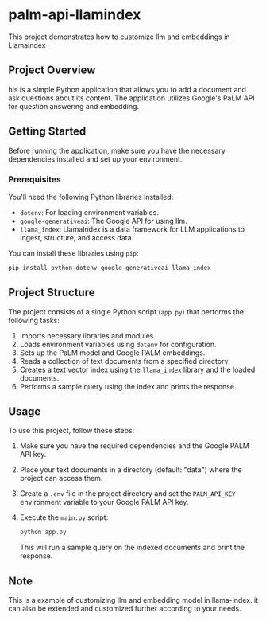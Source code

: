 # palm-api-llamindex
This project demonstrates how to customize llm and embeddings in Llamaindex

## Project Overview
his is a simple Python application that allows you to add a document and ask questions about its content. The application utilizes Google's PaLM API for question answering and embedding.

## Getting Started

Before running the application, make sure you have the necessary dependencies installed and set up your environment.

### Prerequisites

You'll need the following Python libraries installed:

- `dotenv`: For loading environment variables.
- `google-generativeai`: The Google API for using llm.
- `llama_index`: LlamaIndex is a data framework for LLM applications to ingest, structure, and access data.

You can install these libraries using `pip`:

```bash
pip install python-dotenv google-generativeai llama_index
```

## Project Structure
The project consists of a single Python script (`app.py`) that performs the following tasks:

1. Imports necessary libraries and modules.
2. Loads environment variables using `dotenv` for configuration.
3. Sets up the PaLM model and Google PALM embeddings.
4. Reads a collection of text documents from a specified directory.
5. Creates a text vector index using the `llama_index` library and the loaded documents.
6. Performs a sample query using the index and prints the response.

## Usage
To use this project, follow these steps:

1. Make sure you have the required dependencies and the Google PALM API key.

2. Place your text documents in a directory (default: "data") where the project can access them.

3. Create a `.env` file in the project directory and set the `PALM_API_KEY` environment variable to your Google PALM API key.

4. Execute the `main.py` script:

   ```bash
   python app.py
   ```
   
   This will run a sample query on the indexed documents and print the response.

## Note

This is a example of customizing llm and embedding model in llama-index. it can also be extended and customized further according to your needs.
